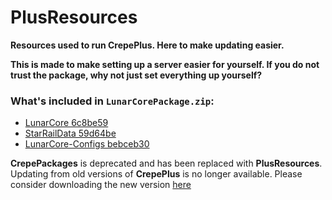 # PlusResources
**Resources used to run CrepePlus. Here to make updating easier.**

**This is made to make setting up a server easier for yourself. If you do not trust the package, why not just set everything up yourself?**


### What's included in `LunarCorePackage.zip`:
- [LunarCore 6c8be59](https://github.com/Melledy/LunarCore/tree/6c8be5930b619d53842ad3e29a41f4bdc7d2d361)
- [StarRailData 59d64be](https://github.com/Dimbreath/StarRailData/tree/59d64be43a1da285cf22ba9be5ed90ef2b23f857)
- [LunarCore-Configs bebceb30](https://gitlab.com/Melledy/LunarCore-Configs)

**CrepePackages** is deprecated and has been replaced with **PlusResources**. Updating from old versions of **CrepePlus** is no longer available. Please consider downloading the new version [here](https://github.com/CrepePlus/CrepePlus)